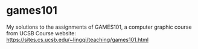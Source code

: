 # games101
My solutions to the assignments of GAMES101, a computer graphic course from UCSB
Course website: https://sites.cs.ucsb.edu/~lingqi/teaching/games101.html
